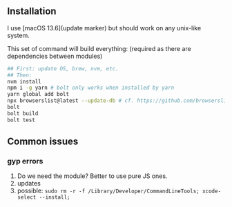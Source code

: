 
## Installation

I use [macOS 13.6](update marker) but should work on any unix-like system.

This set of command will build everything: (required as there are dependencies between modules)
```bash
## First: update OS, brew, nvm, etc.
## Then:
nvm install
npm i -g yarn # bolt only works when installed by yarn
yarn global add bolt
npx browserslist@latest --update-db # cf. https://github.com/browserslist/browserslist#browsers-data-updating
bolt
bolt build
bolt test
```

## Common issues

### gyp errors

1. Do we need the module? Better to use pure JS ones.
2. updates
3. possible: `sudo rm -r -f /Library/Developer/CommandLineTools; xcode-select --install;`

